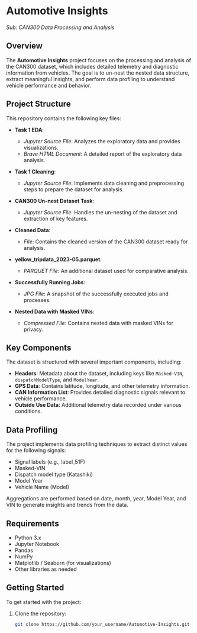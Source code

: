 # Automotive Insights
*Sub: CAN300 Data Processing and Analysis*

## Overview
The **Automotive Insights** project focuses on the processing and analysis of the CAN300 dataset, which includes detailed telemetry and diagnostic information from vehicles. The goal is to un-nest the nested data structure, extract meaningful insights, and perform data profiling to understand vehicle performance and behavior.

## Project Structure
This repository contains the following key files:

- **Task 1 EDA**: 
  - *Jupyter Source File*: Analyzes the exploratory data and provides visualizations.
  - *Brave HTML Document*: A detailed report of the exploratory data analysis.

- **Task 1 Cleaning**: 
  - *Jupyter Source File*: Implements data cleaning and preprocessing steps to prepare the dataset for analysis.

- **CAN300 Un-nest Dataset Task**: 
  - *Jupyter Source File*: Handles the un-nesting of the dataset and extraction of key features.

- **Cleaned Data**: 
  - *File*: Contains the cleaned version of the CAN300 dataset ready for analysis.

- **yellow_tripdata_2023-05.parquet**: 
  - *PARQUET File*: An additional dataset used for comparative analysis.

- **Successfully Running Jobs**: 
  - *JPG File*: A snapshot of the successfully executed jobs and processes.

- **Nested Data with Masked VINs**: 
  - *Compressed File*: Contains nested data with masked VINs for privacy.

## Key Components
The dataset is structured with several important components, including:
- **Headers**: Metadata about the dataset, including keys like `Masked-VIN`, `dispatchModelType`, and `ModelYear`.
- **GPS Data**: Contains latitude, longitude, and other telemetry information.
- **CAN Information List**: Provides detailed diagnostic signals relevant to vehicle performance.
- **Outside Use Data**: Additional telemetry data recorded under various conditions.

## Data Profiling
The project implements data profiling techniques to extract distinct values for the following signals:
- Signal labels (e.g., label_51F)
- Masked-VIN
- Dispatch model type (Katashiki)
- Model Year
- Vehicle Name (Model)

Aggregations are performed based on date, month, year, Model Year, and VIN to generate insights and trends from the data.

## Requirements
- Python 3.x
- Jupyter Notebook
- Pandas
- NumPy
- Matplotlib / Seaborn (for visualizations)
- Other libraries as needed

## Getting Started
To get started with the project:
1. Clone the repository:
   ```bash
   git clone https://github.com/your_username/Automotive-Insights.git
